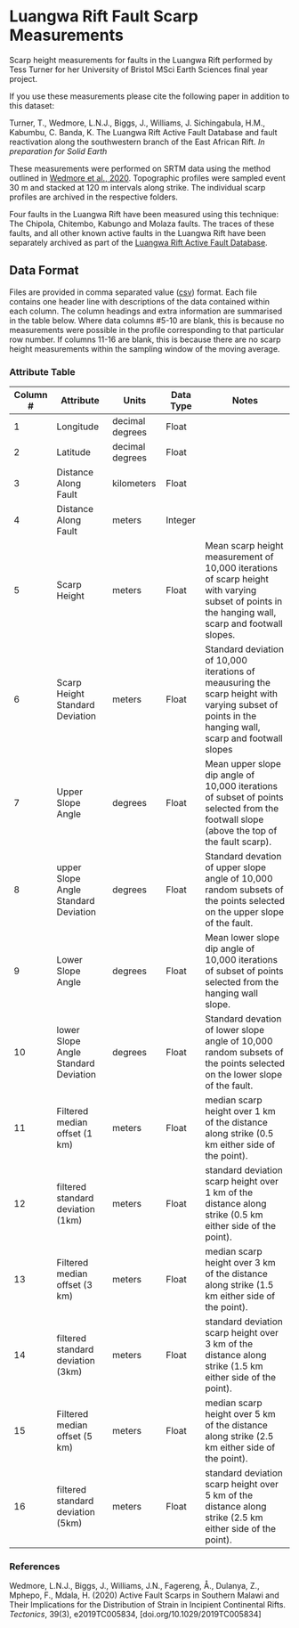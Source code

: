 # Luangwa Rift Fault Scarp Measurements

Scarp height measurements for faults in the Luangwa Rift performed by Tess Turner for her University of Bristol MSci Earth Sciences final year project.

If you use these measurements please cite the following paper in addition to this dataset:

Turner, T., Wedmore, L.N.J., Biggs, J., Williams, J. Sichingabula, H.M., Kabumbu, C. Banda, K. The Luangwa Rift Active Fault Database and fault reactivation along the southwestern branch of the East African Rift. _In preparation for Solid Earth_

These measurements were performed on SRTM data using the method outlined in [Wedmore et al., 2020]. Topographic profiles were sampled event 30 m and stacked at 120 m intervals along strike. The individual scarp profiles are archived in the respective folders.

Four faults in the Luangwa Rift have been measured using this technique: The Chipola, Chitembo, Kabungo and Molaza faults. The traces of these faults, and all other known active faults in the Luangwa Rift have been separately archived as part of the [Luangwa Rift Active Fault Database].

## Data Format

Files are provided in comma separated value ([csv]) format. Each file contains one header line with descriptions of the data contained within each column. The column headings and extra information are summarised in the table below. Where data columns #5-10 are blank, this is because no measurements were possible in the profile corresponding to that particular row number. If columns 11-16 are blank, this is because there are no scarp height measurements within the sampling window of the moving average.

### Attribute Table
Column # | Attribute                            | Units            | Data Type     | Notes
---------|--------------------------------------|------------------|---------------|--------------------------------------------------
1        | Longitude                            | decimal degrees  | Float         |  
2        | Latitude                             | decimal degrees  | Float         | 
3        | Distance Along Fault                 | kilometers       | Float         |
4        | Distance Along Fault                 | meters           | Integer       |
5        | Scarp Height                         | meters           | Float         | Mean scarp height measurement of 10,000 iterations of scarp height with varying subset of points in the hanging wall, scarp and footwall slopes.
6        | Scarp Height Standard Deviation      | meters           | Float         | Standard deviation of 10,000 iterations of meausuring the scarp height with varying subset of points in the hanging wall, scarp and footwall slopes
7        | Upper Slope Angle                    | degrees          | Float         | Mean upper slope dip angle of 10,000 iterations of subset of points selected from the footwall slope (above the top of the fault scarp).
8        | upper Slope Angle Standard Deviation | degrees          | Float         | Standard devation of upper slope angle of 10,000 random subsets of the points selected on the upper slope of the fault.
9        | Lower Slope Angle                    | degrees          | Float         | Mean lower slope dip angle of 10,000 iterations of subset of points selected from the hanging wall slope.
10       | lower Slope Angle Standard Deviation | degrees          | Float         | Standard devation of lower slope angle of 10,000 random subsets of the points selected on the lower slope of the fault.
11       | Filtered median offset (1 km)        | meters           | Float         | median scarp height over 1 km  of the distance along strike (0.5 km either side of the point).
12       | filtered standard deviation (1km)    | meters           | Float         | standard deviation scarp height over 1 km  of the distance along strike (0.5 km either side of the point).
13       | Filtered median offset (3 km)        | meters           | Float         | median scarp height over 3 km  of the distance along strike (1.5 km either side of the point).
14       | filtered standard deviation (3km)    | meters           | Float         | standard deviation scarp height over 3 km  of the distance along strike (1.5 km either side of the point).
15       | Filtered median offset (5 km)        | meters           | Float         | median scarp height over 5 km  of the distance along strike (2.5 km either side of the point).
16       | filtered standard deviation (5km)    | meters           | Float         | standard deviation scarp height over 5 km  of the distance along strike (2.5 km either side of the point).


### References
Wedmore, L.N.J., Biggs, J., Williams, J.N., Fagereng, Å., Dulanya, Z., Mphepo, F., Mdala, H. (2020) Active Fault Scarps in Southern Malawi and Their Implications for the Distribution of Strain in Incipient Continental Rifts. _Tectonics_, 39(3), e2019TC005834, [doi.org/10.1029/2019TC005834]

[csv]: https://datatracker.ietf.org/doc/html/rfc4180
[Wedmore et al., 2020]: https://doi.org/10.1029/2019TC005834
[Luangwa Rift Active Fault Database]: https://github.com/LukeWedmore/luangwa_rift_active_fault_database
